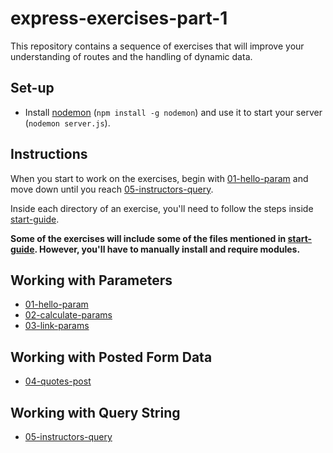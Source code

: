 # express-exercises-part-1
This repository contains a sequence of exercises that will improve your understanding of routes and the handling of dynamic data. 

## Set-up
- Install [nodemon](https://www.npmjs.com/package/nodemon) (`npm install -g nodemon`) and use it to start your server (`nodemon server.js`).

## Instructions
When you start to work on the exercises, begin with [01-hello-param](01-hello-param/README.md) and move down until you reach [05-instructors-query](05-instructors-query/README.md).

Inside each directory of an exercise, you'll need to follow the steps inside [start-guide](./start-guide.md).

__Some of the exercises will include some of the files mentioned in [start-guide](./start-guide.md). However, you'll have to manually install and require modules.__

## Working with Parameters
- [01-hello-param](01-hello-param/README.md)
- [02-calculate-params](02-calculate-params/README.md)
- [03-link-params](03-link-params/README.md)

## Working with Posted Form Data
- [04-quotes-post](04-quotes-post/README.md)

## Working with Query String
- [05-instructors-query](05-instructors-query/README.md)
